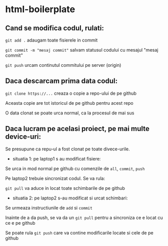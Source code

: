 # html-boilerplate

## Cand se modifica codul, rulati:

`git add .` adaugam toate fisierele in commit

`git commit -m "mesaj commit"` salvam statusul codului cu mesajul "mesaj commit"

`git push` urcam continutul commitului pe server (origin)

## Daca descarcam prima data codul:

`git clone https://...` creaza o copie a repo-ului de pe github

Aceasta copie are tot istoricul de pe github pentru acest repo

O data clonat se poate urca normal, ca la procesul de mai sus

## Daca lucram pe acelasi proiect, pe mai multe device-uri:

Se presupune ca repu-ul a fost clonat pe toate divece-urile.

- situatia 1: pe laptop1 s au modificat fisiere:

Se urca in mod normal pe github cu comenzile de `all`, `commit`, `push`

Pe laptop2 trebuie sincronizat codul. Se va rula:

`git pull` va aduce in locat toate schimbarile de pe github

- situatia 2: pe laptop2 s-au modificat si urcat schimbari:

Se urmeaza instructiunile de `add` si `commit`

Inainte de a da push, se va da un `git pull` pentru a sincroniza ce e locat cu ce e pe github

Se poate rula `git push` care va contine modificarile locate si cele de pe github
